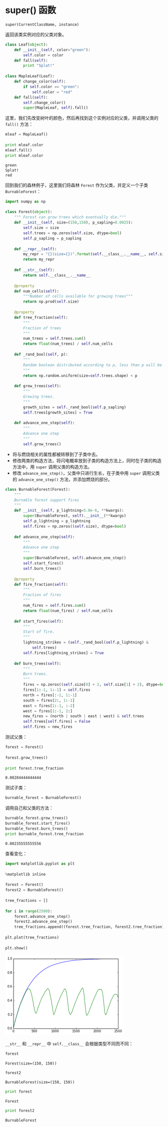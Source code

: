 # super() 函数

    super(CurrentClassName, instance)
    
返回该类实例对应的父类对象。


```python
class Leaf(object):
    def __init__(self, color="green"):
        self.color = color
    def fall(self):
        print "Splat!"

class MapleLeaf(Leaf):
    def change_color(self):
        if self.color == "green":
            self.color = "red"
    def fall(self):
        self.change_color()
        super(MapleLeaf, self).fall()
```

这里，我们先改变树叶的颜色，然后再找到这个实例对应的父类，并调用父类的 `fall()` 方法：


```python
mleaf = MapleLeaf()

print mleaf.color
mleaf.fall()
print mleaf.color
```

    green
    Splat!
    red


回到我们的森林例子，这里我们将森林 `Forest` 作为父类，并定义一个子类 `BurnableForest`：


```python
import numpy as np

class Forest(object):
    """ Forest can grow trees which eventually die."""
    def __init__(self, size=(150,150), p_sapling=0.0025):
        self.size = size
        self.trees = np.zeros(self.size, dtype=bool)
        self.p_sapling = p_sapling
        
    def __repr__(self):
        my_repr = "{}(size={})".format(self.__class__.__name__, self.size)
        return my_repr
    
    def __str__(self):
        return self.__class__.__name__
    
    @property
    def num_cells(self):
        """Number of cells available for growing trees"""
        return np.prod(self.size)
    
    @property
    def tree_fraction(self):
        """
        Fraction of trees
        """
        num_trees = self.trees.sum()
        return float(num_trees) / self.num_cells
    
    def _rand_bool(self, p):
        """
        Random boolean distributed according to p, less than p will be True
        """
        return np.random.uniform(size=self.trees.shape) < p
    
    def grow_trees(self):
        """
        Growing trees.
        """
        growth_sites = self._rand_bool(self.p_sapling)
        self.trees[growth_sites] = True    
        
    def advance_one_step(self):
        """
        Advance one step
        """
        self.grow_trees()
```

- 将与燃烧相关的属性都被转移到了子类中去。
- 修改两类的构造方法，将闪电概率放到子类的构造方法上，同时在子类的构造方法中，用 `super` 调用父类的构造方法。
- 修改 `advance_one_step()`，父类中只进行生长，在子类中用 `super` 调用父类的 `advance_one_step()` 方法，并添加燃烧的部分。


```python
class BurnableForest(Forest):
    """
    Burnable forest support fires
    """    
    def __init__(self, p_lightning=5.0e-6, **kwargs):
        super(BurnableForest, self).__init__(**kwargs)
        self.p_lightning = p_lightning        
        self.fires = np.zeros((self.size), dtype=bool)
    
    def advance_one_step(self):
        """
        Advance one step
        """
        super(BurnableForest, self).advance_one_step()
        self.start_fires()
        self.burn_trees()
        
    @property
    def fire_fraction(self):
        """
        Fraction of fires
        """
        num_fires = self.fires.sum()
        return float(num_fires) / self.num_cells
    
    def start_fires(self):
        """
        Start of fire.
        """
        lightning_strikes = (self._rand_bool(self.p_lightning) & 
            self.trees)
        self.fires[lightning_strikes] = True
        
    def burn_trees(self):
        """
        Burn trees.
        """
        fires = np.zeros((self.size[0] + 2, self.size[1] + 2), dtype=bool)
        fires[1:-1, 1:-1] = self.fires
        north = fires[:-2, 1:-1]
        south = fires[2:, 1:-1]
        east = fires[1:-1, :-2]
        west = fires[1:-1, 2:]
        new_fires = (north | south | east | west) & self.trees
        self.trees[self.fires] = False
        self.fires = new_fires
```

测试父类：


```python
forest = Forest()

forest.grow_trees()

print forest.tree_fraction
```

    0.00284444444444


测试子类：


```python
burnable_forest = BurnableForest()
```

调用自己和父类的方法：


```python
burnable_forest.grow_trees()
burnable_forest.start_fires()
burnable_forest.burn_trees()
print burnable_forest.tree_fraction
```

    0.00235555555556


查看变化：


```python
import matplotlib.pyplot as plt

%matplotlib inline

forest = Forest()
forest2 = BurnableForest()

tree_fractions = []

for i in range(2500):
    forest.advance_one_step()
    forest2.advance_one_step()
    tree_fractions.append((forest.tree_fraction, forest2.tree_fraction))

plt.plot(tree_fractions)

plt.show()
```


    
![png](../../../statics/images/notes-python/output_16_0.png)
    


`__str__` 和 `__repr__` 中 `self.__class__` 会根据类型不同而不同：


```python
forest
```




    Forest(size=(150, 150))




```python
forest2
```




    BurnableForest(size=(150, 150))




```python
print forest
```

    Forest



```python
print forest2
```

    BurnableForest

